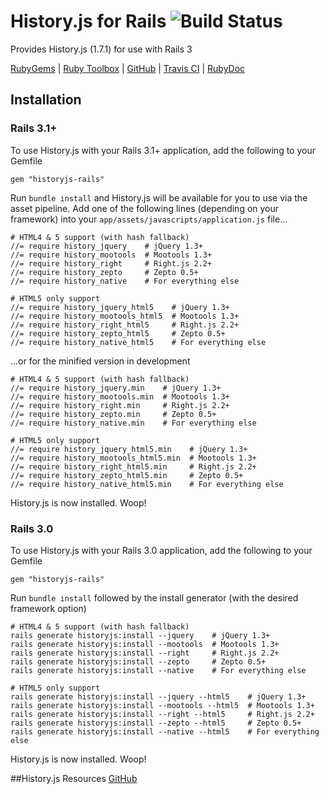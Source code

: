 # History.js for Rails ![Build Status][travis_ci_build_status]

Provides History.js (1.7.1) for use with Rails 3

[RubyGems][ruby_gems] | [Ruby Toolbox][ruby_toolbox] | [GitHub][github] | [Travis CI][travis_ci] | [RubyDoc][ruby_doc]

## Installation
### Rails 3.1+
To use History.js with your Rails 3.1+ application, add the following to your Gemfile

```
gem "historyjs-rails"
``` 
Run ```bundle install``` and History.js will be available for you to use via the asset pipeline. Add one of the following lines (depending on your framework) into your ```app/assets/javascripts/application.js``` file...

```
# HTML4 & 5 support (with hash fallback)
//= require history_jquery    # jQuery 1.3+
//= require history_mootools  # Mootools 1.3+
//= require history_right     # Right.js 2.2+
//= require history_zepto     # Zepto 0.5+
//= require history_native    # For everything else

# HTML5 only support
//= require history_jquery_html5    # jQuery 1.3+
//= require history_mootools_html5  # Mootools 1.3+
//= require history_right_html5     # Right.js 2.2+
//= require history_zepto_html5     # Zepto 0.5+
//= require history_native_html5    # For everything else
```
...or for the minified version in development

```
# HTML4 & 5 support (with hash fallback)
//= require history_jquery.min    # jQuery 1.3+
//= require history_mootools.min  # Mootools 1.3+
//= require history_right.min     # Right.js 2.2+
//= require history_zepto.min     # Zepto 0.5+
//= require history_native.min    # For everything else

# HTML5 only support
//= require history_jquery_html5.min    # jQuery 1.3+
//= require history_mootools_html5.min  # Mootools 1.3+
//= require history_right_html5.min     # Right.js 2.2+
//= require history_zepto_html5.min     # Zepto 0.5+
//= require history_native_html5.min    # For everything else
```
History.js is now installed. Woop!

### Rails 3.0
To use History.js with your Rails 3.0 application, add the following to your Gemfile

```
gem "historyjs-rails"
``` 
Run ```bundle install``` followed by the install generator (with the desired framework option)

```
# HTML4 & 5 support (with hash fallback)
rails generate historyjs:install --jquery    # jQuery 1.3+
rails generate historyjs:install --mootools  # Mootools 1.3+
rails generate historyjs:install --right     # Right.js 2.2+
rails generate historyjs:install --zepto     # Zepto 0.5+
rails generate historyjs:install --native    # For everything else

# HTML5 only support
rails generate historyjs:install --jquery --html5    # jQuery 1.3+
rails generate historyjs:install --mootools --html5  # Mootools 1.3+
rails generate historyjs:install --right --html5     # Right.js 2.2+
rails generate historyjs:install --zepto --html5     # Zepto 0.5+
rails generate historyjs:install --native --html5    # For everything else
```
History.js is now installed. Woop!

##History.js Resources
[GitHub][historyjs_github]

[github]: http://github.com/philostler/historyjs-rails
[ruby_doc]: http://rubydoc.info/github/philostler/historyjs-rails/master/frames
[ruby_gems]: http://rubygems.org/gems/historyjs-rails
[travis_ci]: http://travis-ci.org/philostler/historyjs-rails
[travis_ci_build_status]: https://secure.travis-ci.org/philostler/historyjs-rails.png
[ruby_toolbox]: http://www.ruby-toolbox.com/projects/historyjs-rails
[historyjs_github]: http://github.com/balupton/history.js